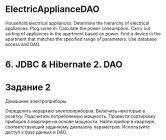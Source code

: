 # ElectricApplianceDAO
Household electrical appliances. Determine the hierarchy of electrical appliances. Plug some in. Calculate the power consumption. Carry out sorting of appliances in the apartment based on power. Find a device in the apartment that matches the specified range of parameters. Use database access and DAO.

# 6. JDBC & Hibernate 2. DAO
# Задание 2
Домашние электроприборы.

Определить иерархию электроприборов. Включить некоторые в розетку. Подсчитать потребляемую мощность. Провести сортировку приборов в квартире на основе мощности. Найти прибор в квартире, соответствующий заданному диапазону параметров. Используйте доступ к базе данных и DAO.
